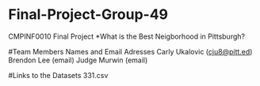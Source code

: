 # Final-Project-Group-49
CMPINF0010 Final Project
*What is the Best Neigborhood in Pittsburgh?

#Team Members Names and Email Adresses
Carly Ukalovic (cju8@pitt.ed)
Brendon Lee (email)
Judge Murwin (email)

#Links to the Datasets
331.csv 

